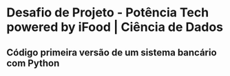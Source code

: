 # Desafio de Projeto - Potência Tech powered by iFood | Ciência de Dados

## Código primeira versão de um sistema bancário com Python
